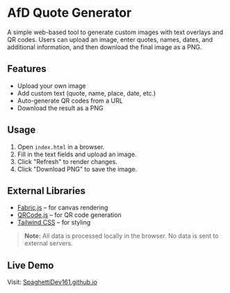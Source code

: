 # AfD Quote Generator
A simple web-based tool to generate custom images with text overlays and QR codes. Users can upload an image, enter quotes, names, dates, and additional information, and then download the final image as a PNG.

## Features

- Upload your own image
- Add custom text (quote, name, place, date, etc.)
- Auto-generate QR codes from a URL
- Download the result as a PNG

## Usage

1. Open `index.html` in a browser.
2. Fill in the text fields and upload an image.
3. Click "Refresh" to render changes.
4. Click "Download PNG" to save the image.

## External Libraries

- [Fabric.js](https://fabricjs.com/) – for canvas rendering
- [QRCode.js](https://davidshimjs.github.io/qrcodejs/) – for QR code generation
- [Tailwind CSS](https://tailwindcss.com/) – for styling

> **Note:** All data is processed locally in the browser. No data is sent to external servers.

## Live Demo

Visit: [SpaghettiDev161.github.io](https://SpaghettiDev161.github.io)
